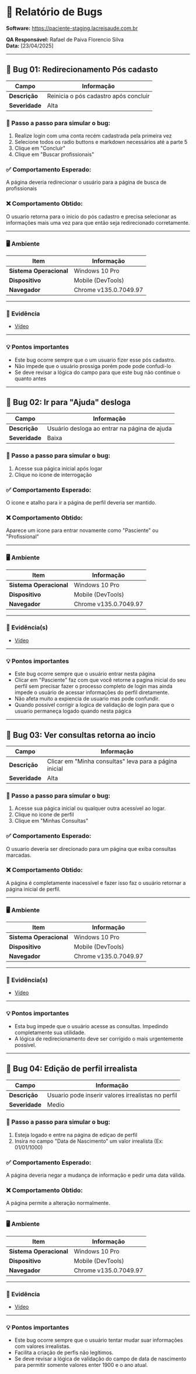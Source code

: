 # 🐞 Relatório de Bugs

**Software:** https://paciente-staging.lacreisaude.com.br

**QA Responsável:** Rafael de Paiva Florencio Silva  
**Data:** [23/04/2025]

---

## 🔴 Bug 01: Redirecionamento Pós cadasto

| Campo                  | Informação                                                |
|------------------------|------------------------------------------------------------|
| **Descrição**          | Reinicia o pós cadastro após concluir              |
| **Severidade**         | Alta                             |


### 🧪 Passo a passo para simular o bug:
1. Realize login com uma conta recém cadastrada pela primeira vez
2. Selecione todos os radio buttons e markdown necessários até a parte 5
3. Clique em "Concluir"
4. Clique em "Buscar profissionais"

### ✅ Comportamento Esperado:
A página deveria redirecionar o usuário para a página de busca de profissionais

### ❌ Comportamento Obtido:
O usuario retorna para o inicio do pós cadastro e precisa selecionar as informações mais uma vez para que então seja redirecionado corretamente.

---

### 🖥️ Ambiente

| Item                     | Informação                    |
|--------------------------|-------------------------------|
| **Sistema Operacional**  |        Windows 10 Pro         |
| **Dispositivo**          |       Mobile (DevTools)       | 
| **Navegador**            |      Chrome v135.0.7049.97    |

---

### 📸 Evidência
- [Vídeo](https://youtube.com/shorts/1dfYVMIMdNY?feature=share)

---
### 💡 Pontos importantes
- Este bug ocorre sempre que o um usuario fizer esse pós cadastro.
- Não impede que o usuário prossiga porém pode pode confudi-lo
- Se deve revisar a lógica do campo para que este bug não continue o quanto antes
---

## 🔴 Bug 02: Ir para "Ajuda" desloga

| Campo                  | Informação                                                |
|------------------------|------------------------------------------------------------|
| **Descrição**          | Usuário desloga ao entrar na página de ajuda              |
| **Severidade**         |  Baixa                             |


### 🧪 Passo a passo para simular o bug:
1. Acesse sua págica inicial após logar
2. Clique no ícone de interrogação

### ✅ Comportamento Esperado:
O icone e atalho para ir a página de perfil deveria ser mantido.

### ❌ Comportamento Obtido:
Aparece um icone para entrar novamente como "Pasciente" ou "Profissional"

---

### 🖥️ Ambiente

| Item                     | Informação                    |
|--------------------------|-------------------------------|
| **Sistema Operacional**  |        Windows 10 Pro         |
| **Dispositivo**          |       Mobile (DevTools)       | 
| **Navegador**            |      Chrome v135.0.7049.97    |

---

### 📸 Evidência(s)
- [Vídeo](https://youtube.com/shorts/BAskgDs0U1A?feature=share)

---
### 💡 Pontos importantes
- Este bug ocorre sempre que o usuário entrar nesta página
- Clicar em "Pasciente" faz com que você retorne a pagina inicial do seu perfil sem precisar fazer o processo completo de login mas ainda impede o usuário de acessar informações do perfil diretamente.
- Não afeta muito a expiencia de usuario mas pode confundir.
- Quando possível corrigir a logica de validação de login para que o usuario permaneça logado quando nesta págica
---

## 🔴 Bug 03: Ver consultas retorna ao incio

| Campo                  | Informação                                                |
|------------------------|------------------------------------------------------------|
| **Descrição**          | Clicar em "Minha consultas" leva para a página inicial            |
| **Severidade**         | Alta                             |

### 🧪 Passo a passo para simular o bug:
1. Acesse sua págica inicial ou qualquer outra acessível ao logar.
2. Clique no icone de perfil
3. Clique em "Minhas Consultas"

### ✅ Comportamento Esperado:
O usuario deveria ser direcionado para um página que exiba consultas marcadas.

### ❌ Comportamento Obtido:
A página é completamente inacessível e fazer isso faz o usuário retornar a página inicial de perfil.

---

### 🖥️ Ambiente

| Item                     | Informação                    |
|--------------------------|-------------------------------|
| **Sistema Operacional**  |        Windows 10 Pro         |
| **Dispositivo**          |       Mobile (DevTools)       | 
| **Navegador**            |      Chrome v135.0.7049.97    |

---

### 📸 Evidência(s)
- [Vídeo](https://youtube.com/shorts/y8hHDBYK82U?feature=share)

---
### 💡 Pontos importantes
- Esta bug impede que o usuário acesse as consultas. Impedindo completamente sua utilidade.
- A lógica de redirecionamento deve ser corrigido o mais urgentemente possível.
---
## 🔴 Bug 04: Edição de perfil irrealista

| Campo                  | Informação                                                |
|------------------------|------------------------------------------------------------|
| **Descrição**          | Usuario pode inserir valores irrealistas no perfil              |
| **Severidade**         | Medio                             |


### 🧪 Passo a passo para simular o bug:
1. Esteja logado e entre na página de ediçao de perfil
2. Insira no campo "Data de Nascimento" um valor irrealista (Ex: 01/01/1000)

### ✅ Comportamento Esperado:
A página deveria negar a mudança de informação e pedir uma data válida.

### ❌ Comportamento Obtido:
A página permite a alteração normalmente.

---

### 🖥️ Ambiente

| Item                     | Informação                    |
|--------------------------|-------------------------------|
| **Sistema Operacional**  |        Windows 10 Pro         |
| **Dispositivo**          |       Mobile (DevTools)       | 
| **Navegador**            |      Chrome v135.0.7049.97    |

---

### 📸 Evidência
- [Vídeo](https://youtube.com/shorts/4ElWzKUpz_8?feature=share)

---
### 💡 Pontos importantes
- Este bug ocorre sempre que o usuário tentar mudar suar informações com valores irrealistas.
- Facilita a criação de perfis não legítimos.
- Se deve revisar a lógica de validação do campo de data de nascimento para permitir somente valores enter 1900 e o ano atual.
